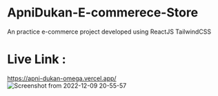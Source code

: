 # ApniDukan-E-commerece-Store
An practice e-commerce project developed using ReactJS TailwindCSS
# Live Link :
  https://apni-dukan-omega.vercel.app/
![Screenshot from 2022-12-09 20-55-57](https://user-images.githubusercontent.com/20709155/206741624-3edda676-0645-4506-8a24-f5ca35a033b0.png)
